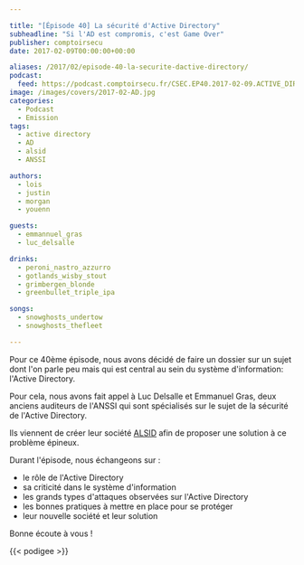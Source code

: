 ```yaml
---

title: "[Épisode 40] La sécurité d'Active Directory"
subheadline: "Si l'AD est compromis, c'est Game Over"
publisher: comptoirsecu
date: 2017-02-09T00:00:00+00:00

aliases: /2017/02/episode-40-la-securite-dactive-directory/
podcast:
  feed: https://podcast.comptoirsecu.fr/CSEC.EP40.2017-02-09.ACTIVE_DIRECTORY.mp3
image: /images/covers/2017-02-AD.jpg
categories:
  - Podcast
  - Emission
tags:
  - active directory
  - AD
  - alsid
  - ANSSI

authors:
  - lois
  - justin
  - morgan
  - youenn

guests:
  - emmannuel_gras
  - luc_delsalle

drinks:
  - peroni_nastro_azzurro
  - gotlands_wisby_stout
  - grimbergen_blonde
  - greenbullet_triple_ipa

songs:
  - snowghosts_undertow
  - snowghosts_thefleet

---
```

Pour ce 40ème épisode, nous avons décidé de faire un dossier sur un sujet dont l'on parle peu mais qui est central au sein du système d'information: l'Active Directory.



Pour cela, nous avons fait appel à Luc Delsalle et Emmanuel Gras, deux anciens auditeurs de l'ANSSI qui sont spécialisés sur le sujet de la sécurité de l'Active Directory.

Ils viennent de créer leur société [ALSID](https://www.alsid.it/) afin de proposer une solution à ce problème épineux.

Durant l'épisode, nous échangeons sur :

  * le rôle de l'Active Directory
  * sa criticité dans le système d'information
  * les grands types d'attaques observées sur l'Active Directory
  * les bonnes pratiques à mettre en place pour se protéger
  * leur nouvelle société et leur solution

Bonne écoute à vous !

{{< podigee >}}
